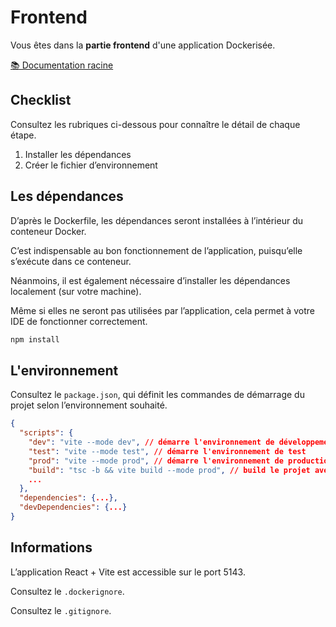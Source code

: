 # Frontend

Vous êtes dans la **partie frontend** d'une application Dockerisée.

[📚 Documentation racine](https://github.com/simplon-grenoble-cda-juin/docker-compose?tab=readme-ov-file)

## Checklist

Consultez les rubriques ci-dessous pour connaître le détail de chaque étape.

1. Installer les dépendances
2. Créer le fichier d’environnement

## Les dépendances

D’après le Dockerfile, les dépendances seront installées à l’intérieur du conteneur Docker.

C’est indispensable au bon fonctionnement de l’application, puisqu’elle s’exécute dans ce conteneur.

Néanmoins, il est également nécessaire d’installer les dépendances localement (sur votre machine).

Même si elles ne seront pas utilisées par l’application, cela permet à votre IDE de fonctionner correctement.

```bash
npm install
```

## L'environnement

Consultez le `package.json`, qui définit les commandes de démarrage du projet selon l’environnement souhaité.

```json
{
  "scripts": {
    "dev": "vite --mode dev", // démarre l'environnement de développement
    "test": "vite --mode test", // démarre l'environnement de test
    "prod": "vite --mode prod", // démarre l'environnement de production
    "build": "tsc -b && vite build --mode prod", // build le projet avec l'environnement de production
    ...
  },
  "dependencies": {...},
  "devDependencies": {...}
}
```

## Informations

L’application React + Vite est accessible sur le port 5143.

Consultez le `.dockerignore`.

Consultez le `.gitignore`.
